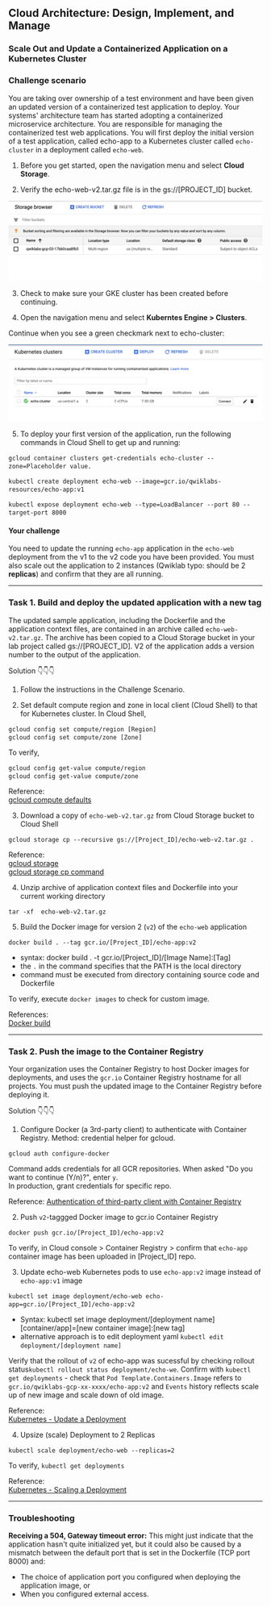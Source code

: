 ## Cloud Architecture: Design, Implement, and Manage
### Scale Out and Update a Containerized Application on a Kubernetes Cluster

### Challenge scenario
You are taking over ownership of a test environment and have been given an updated version of a containerized test application to deploy. Your systems' architecture team has started adopting a containerized microservice architecture. You are responsible for managing the containerized test web applications. You will first deploy the initial version of a test application, called echo-app to a Kubernetes cluster called `echo-cluster` in a deployment called `echo-web`.

1. Before you get started, open the navigation menu and select **Cloud Storage**.

2. Verify the echo-web-v2.tar.gz file is in the gs://[PROJECT_ID] bucket.

![Scale out and update a containerized app on a Kubernetes Cluster image 1](https://github.com/TCLee-tech/Google-Challenge-Labs/blob/b1a8406c2a9f9885b19fba3eebf5144718e4d9e4/Cloud%20Architecture%20-%20Design%2C%20Implement%20and%20Manage/Scale%20out%20and%20update%20a%20containerized%20app%20on%20a%20Kubernetes%20Cluster%20image%201.png)

3. Check to make sure your GKE cluster has been created before continuing.

4. Open the navigation menu and select **Kuberntes Engine > Clusters**.

Continue when you see a green checkmark next to echo-cluster:

![Scale out and update a containerized app on a Kubernetes Cluster image 2](https://github.com/TCLee-tech/Google-Challenge-Labs/blob/b1a8406c2a9f9885b19fba3eebf5144718e4d9e4/Cloud%20Architecture%20-%20Design%2C%20Implement%20and%20Manage/Scale%20out%20and%20update%20a%20containerized%20app%20on%20a%20Kubernetes%20Cluster%20image%202.png)

5. To deploy your first version of the application, run the following commands in Cloud Shell to get up and running:
```
gcloud container clusters get-credentials echo-cluster --zone=Placeholder value.
```
```
kubectl create deployment echo-web --image=gcr.io/qwiklabs-resources/echo-app:v1
```
```
kubectl expose deployment echo-web --type=LoadBalancer --port 80 --target-port 8000
```
#### Your challenge
You need to update the running `echo-app` application in the `echo-web` deployment from the v1 to the v2 code you have been provided. You must also scale out the application to 2 instances (Qwiklab typo: should be 2 **replicas**) and confirm that they are all running.  

<hr>

### Task 1. Build and deploy the updated application with a new tag
The updated sample application, including the Dockerfile and the application context files, are contained in an archive called `echo-web-v2.tar.gz`. The archive has been copied to a Cloud Storage bucket in your lab project called gs://[PROJECT_ID]. V2 of the application adds a version number to the output of the application.

Solution 👇👇👇 

1. Follow the instructions in the Challenge Scenario.

2. Set default compute region and zone in local client (Cloud Shell) to that for Kubernetes cluster.
In Cloud Shell,
```
gcloud config set compute/region [Region]
gcloud config set compute/zone [Zone]
```
To verify,
```
gcloud config get-value compute/region
gcloud config get-value compute/zone
```
Reference:  
[gcloud compute defaults](https://cloud.google.com/compute/docs/gcloud-compute)

3. Download a copy of `echo-web-v2.tar.gz` from Cloud Storage bucket to Cloud Shell
```
gcloud storage cp --recursive gs://[Project_ID]/echo-web-v2.tar.gz . 
```

Reference:  
[gcloud storage](https://cloud.google.com/sdk/gcloud/reference/storage)  
[gcloud storage cp command](https://cloud.google.com/sdk/gcloud/reference/storage/cp)   

4. Unzip archive of application context files and Dockerfile into your current working directory
```
tar -xf  echo-web-v2.tar.gz 
```

5. Build the Docker image for version 2 (`v2`) of the `echo-web` application
```
docker build . --tag gcr.io/[Project_ID]/echo-app:v2
```
  - syntax: docker build . -t gcr.io/[Project_ID]/[Image Name]:[Tag]
  - the `.` in the command specifies that the PATH is the local directory
  - command must be executed from directory containing source code and Dockerfile

To verify, execute `docker images` to check for custom image. 

References:  
[Docker build](https://docs.docker.com/engine/reference/commandline/build/#examples)

<hr>

### Task 2. Push the image to the Container Registry
Your organization uses the Container Registry to host Docker images for deployments, and uses the `gcr.io` Container Registry hostname for all projects. You must push the updated image to the Container Registry before deploying it.

Solution 👇👇👇

1. Configure Docker (a 3rd-party client) to authenticate with Container Registry. Method: credential helper for gcloud. 
```
gcloud auth configure-docker
```
Command adds credentials for all GCR repositories. When asked "Do you want to continue (Y/n)?", enter `y`.   
In production, grant credentials for specific repo.

Reference:
[Authentication of third-party client with Container Registry](https://cloud.google.com/container-registry/docs/advanced-authentication#gcloud-helper)  

2. Push `v2`-taggged Docker image to gcr.io Container Registry
```
docker push gcr.io/[Project_ID]/echo-app:v2
```
To verify, in Cloud console > Container Registry > confirm that `echo-app` container image has been uploaded in [Project_ID] repo.

3. Update echo-web Kubernetes pods to use `echo-app:v2` image instead of `echo-app:v1` image
```
kubectl set image deployment/echo-web echo-app=gcr.io/[Project_ID]/echo-app:v2
```
- Syntax: kubectl set image deployment/[deployment name] [container/app]=[new container image]:[new tag]
- alternative approach is to edit deployment yaml `kubectl edit deployment/[deployment name]`

Verify that the rollout of `v2` of echo-app was sucessful by checking rollout status`kubectl rollout status deployment/echo-we`. Confirm with `kubectl get deployments` - check that `Pod Template.Containers.Image` refers to ` gcr.io/qwiklabs-gcp-xx-xxxx/echo-app:v2` and `Events` history reflects scale up of new image and scale down of old image.

Reference:  
[Kubernetes - Update a Deployment](https://kubernetes.io/docs/concepts/workloads/controllers/deployment/#updating-a-deployment)  

4. Upsize (scale) Deployment to 2 Replicas
```
kubectl scale deployment/echo-web --replicas=2
```
To verify, `kubectl get deployments`

Reference:   
[Kubernetes - Scaling a Deployment](https://kubernetes.io/docs/concepts/workloads/controllers/deployment/#scaling-a-deployment)  

<hr>

### Troubleshooting

**Receiving a 504, Gateway timeout error:** This might just indicate that the application hasn't quite initialized yet, but it could also be caused by a mismatch between the default port that is set in the Dockerfile (TCP port 8000) and:
- The choice of application port you configured when deploying the application image, or
- When you configured external access.  
